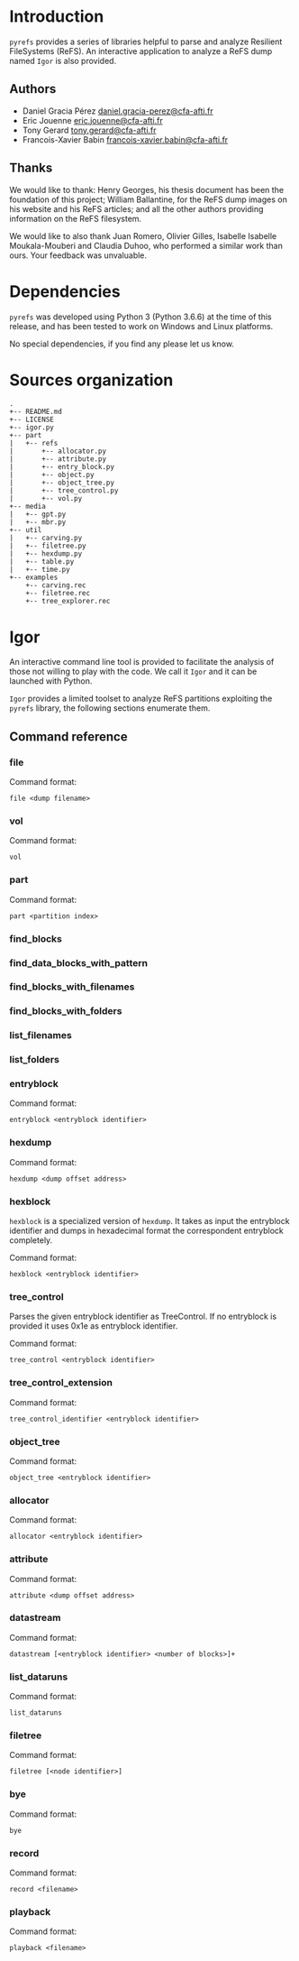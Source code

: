 # Introduction

`pyrefs` provides a series of libraries helpful to parse and analyze Resilient
FileSystems (ReFS).
An interactive application to analyze a ReFS dump named `Igor` is also
provided.

## Authors

 - Daniel Gracia Pérez <daniel.gracia-perez@cfa-afti.fr>
 - Eric Jouenne <eric.jouenne@cfa-afti.fr>
 - Tony Gerard <tony.gerard@cfa-afti.fr>
 - Francois-Xavier Babin <francois-xavier.babin@cfa-afti.fr>

## Thanks

We would like to thank: Henry Georges, his thesis document has been the
foundation of this project; William Ballantine, for the ReFS dump images on his
website and his ReFS articles; and all the other authors providing information
on the ReFS filesystem.

We would like to also thank Juan Romero, Olivier Gilles, Isabelle Isabelle
Moukala-Mouberi and Claudia Duhoo, who performed a similar work than ours.
Your feedback was unvaluable.

# Dependencies

`pyrefs` was developed using Python 3 (Python 3.6.6) at the time of this
release, and has been tested to work on Windows and Linux platforms.

No special dependencies, if you find any please let us know.

# Sources organization

```
.
+-- README.md
+-- LICENSE
+-- igor.py
+-- part
|   +-- refs
|       +-- allocator.py
|       +-- attribute.py
|       +-- entry_block.py
|       +-- object.py
|       +-- object_tree.py
|       +-- tree_control.py
|       +-- vol.py
+-- media
|   +-- gpt.py
|   +-- mbr.py
+-- util
|   +-- carving.py
|   +-- filetree.py
|   +-- hexdump.py
|   +-- table.py
|   +-- time.py
+-- examples
    +-- carving.rec
    +-- filetree.rec
    +-- tree_explorer.rec
```

# Igor

An interactive command line tool is provided to facilitate the analysis of
those not willing to play with the code.
We call it `Igor` and it can be launched with Python.

`Igor` provides a limited toolset to analyze ReFS partitions exploiting the
`pyrefs` library, the following sections enumerate them.

## Command reference

### file

Command format:
```
file <dump filename>
```

### vol

Command format:
```
vol
```

### part

Command format:
```
part <partition index>
```

### find\_blocks

### find\_data\_blocks\_with\_pattern

### find\_blocks\_with\_filenames

### find\_blocks\_with\_folders

### list\_filenames

### list\_folders

### entryblock

Command format:
```
entryblock <entryblock identifier>
```

### hexdump

Command format:
```
hexdump <dump offset address>
```

### hexblock

`hexblock` is a specialized version of `hexdump`.
It takes as input the entryblock identifier and dumps in hexadecimal format the
correspondent entryblock completely.

Command format:
```
hexblock <entryblock identifier>
```

### tree\_control

Parses the given entryblock identifier as TreeControl.
If no entryblock is provided it uses 0x1e as entryblock identifier.

Command format:
```
tree_control <entryblock identifier>
```

### tree\_control\_extension

Command format:
```
tree_control_identifier <entryblock identifier>
```

### object\_tree

Command format:
```
object_tree <entryblock identifier>
```

### allocator

Command format:
```
allocator <entryblock identifier>
```

### attribute

Command format:
```
attribute <dump offset address>
```

### datastream

Command format:
```
datastream [<entryblock identifier> <number of blocks>]+
```

### list\_dataruns

Command format:
```
list_dataruns
```

### filetree

Command format:
```
filetree [<node identifier>]
```

### bye

Command format:
```
bye
```

### record

Command format:
```
record <filename>
```

### playback

Command format:
```
playback <filename>
```
